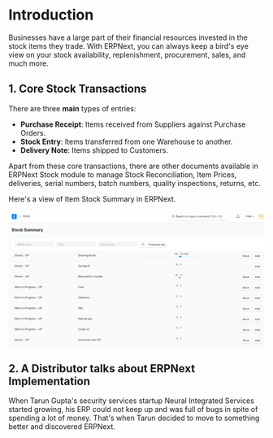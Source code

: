 
# Introduction



Businesses have a large part of their financial resources invested in the stock items they trade. With ERPNext, you can always keep a bird's eye view on your stock availability, replenishment, procurement, sales, and much more.


## 1. Core Stock Transactions


There are three **main** types of entries:


* **Purchase Receipt**: Items received from Suppliers against Purchase Orders.
* **Stock Entry**: Items transferred from one Warehouse to another.
* **Delivery Note**: Items shipped to Customers.


Apart from these core transactions, there are other documents available in ERPNext Stock module to manage Stock Reconciliation, Item Prices, deliveries, serial numbers, batch numbers, quality inspections, returns, etc.


Here's a view of Item Stock Summary in ERPNext.


![ERPNext Stock](/files/stock-hero.png)


## 2. A Distributor talks about ERPNext Implementation


When Tarun Gupta's security services startup Neural Integrated Services started growing, his ERP could not keep up and was full of bugs in spite of spending a lot of money. That's when Tarun decided to move to something better and discovered ERPNext.










